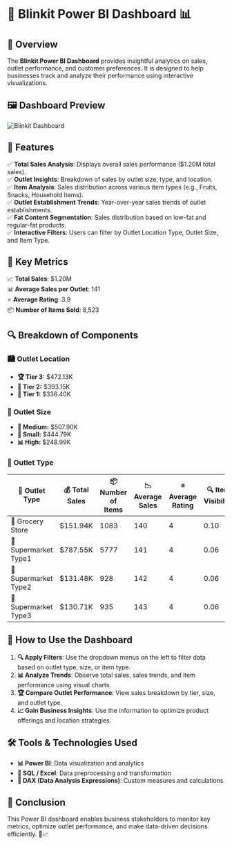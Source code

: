 # 🚀 Blinkit Power BI Dashboard 📊

## 🌟 Overview
The **Blinkit Power BI Dashboard** provides insightful analytics on sales, outlet performance, and customer preferences. It is designed to help businesses track and analyze their performance using interactive visualizations.

## 🖼️ Dashboard Preview
![Blinkit Dashboard](image.png)

## 🎯 Features
✅ **Total Sales Analysis**: Displays overall sales performance ($1.20M total sales).  
✅ **Outlet Insights**: Breakdown of sales by outlet size, type, and location.  
✅ **Item Analysis**: Sales distribution across various item types (e.g., Fruits, Snacks, Household items).  
✅ **Outlet Establishment Trends**: Year-over-year sales trends of outlet establishments.  
✅ **Fat Content Segmentation**: Sales distribution based on low-fat and regular-fat products.  
✅ **Interactive Filters**: Users can filter by Outlet Location Type, Outlet Size, and Item Type.  

## 📌 Key Metrics
📈 **Total Sales**: $1.20M  
📊 **Average Sales per Outlet**: 141  
⭐ **Average Rating**: 3.9  
📦 **Number of Items Sold**: 8,523  

## 🔍 Breakdown of Components
### 🏙️ Outlet Location
- **🏆 Tier 3:** $472.13K
- **🥈 Tier 2:** $393.15K
- **🥉 Tier 1:** $336.40K

### 🏢 Outlet Size
- **📏 Medium:** $507.90K
- **📐 Small:** $444.79K
- **📊 High:** $248.99K

### 🏪 Outlet Type
| 🏬 Outlet Type | 💰 Total Sales | 📦 Number of Items | 📉 Average Sales | ⭐ Average Rating | 🔍 Item Visibility |
|--------------|------------|----------------|--------------|----------------|-----------------|
| 🛒 Grocery Store | $151.94K | 1083 | 140 | 4 | 0.10 |
| 🏢 Supermarket Type1 | $787.55K | 5777 | 141 | 4 | 0.06 |
| 🏬 Supermarket Type2 | $131.48K | 928 | 142 | 4 | 0.06 |
| 🏪 Supermarket Type3 | $130.71K | 935 | 143 | 4 | 0.06 |

## 🎯 How to Use the Dashboard
1. **🔍 Apply Filters**: Use the dropdown menus on the left to filter data based on outlet type, size, or item type.
2. **📊 Analyze Trends**: Observe total sales, sales trends, and item performance using visual charts.
3. **🏆 Compare Outlet Performance**: View sales breakdown by tier, size, and outlet type.
4. **📈 Gain Business Insights**: Use the information to optimize product offerings and location strategies.

## 🛠️ Tools & Technologies Used
- **📊 Power BI**: Data visualization and analytics
- **💾 SQL / Excel**: Data preprocessing and transformation
- **🧠 DAX (Data Analysis Expressions)**: Custom measures and calculations

## 🎯 Conclusion
This Power BI dashboard enables business stakeholders to monitor key metrics, optimize outlet performance, and make data-driven decisions efficiently. 🚀📈
